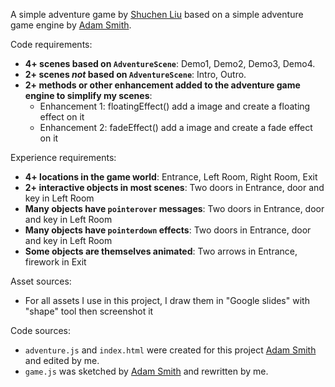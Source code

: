 A simple adventure game by [Shuchen Liu](https://github.com/Fallrain1763) based on a simple adventure game engine by [Adam Smith](https://github.com/rndmcnlly).

Code requirements:
- **4+ scenes based on `AdventureScene`**: Demo1, Demo2, Demo3, Demo4.
- **2+ scenes *not* based on `AdventureScene`**: Intro, Outro.
- **2+ methods or other enhancement added to the adventure game engine to simplify my scenes**:
    - Enhancement 1: floatingEffect() add a image and create a floating effect on it
    - Enhancement 2: fadeEffect() add a image and create a fade effect on it

Experience requirements:
- **4+ locations in the game world**: Entrance, Left Room, Right Room, Exit
- **2+ interactive objects in most scenes**: Two doors in Entrance, door and key in Left Room
- **Many objects have `pointerover` messages**: Two doors in Entrance, door and key in Left Room
- **Many objects have `pointerdown` effects**: Two doors in Entrance, door and key in Left Room
- **Some objects are themselves animated**: Two arrows in Entrance, firework in Exit

Asset sources:
- For all assets I use in this project, I draw them in "Google slides" with "shape" tool then screenshot it

Code sources:
- `adventure.js` and `index.html` were created for this project [Adam Smith](https://github.com/rndmcnlly) and edited by me.
- `game.js` was sketched by [Adam Smith](https://github.com/rndmcnlly) and rewritten by me.